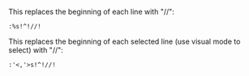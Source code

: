 This replaces the beginning of each line with "//":

```vim
:%s!^!//!
```
This replaces the beginning of each selected line (use visual mode to select) with "//":
```vim
:'<,'>s!^!//!
